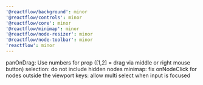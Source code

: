 ```yaml
---
'@reactflow/background': minor
'@reactflow/controls': minor
'@reactflow/core': minor
'@reactflow/minimap': minor
'@reactflow/node-resizer': minor
'@reactflow/node-toolbar': minor
'reactflow': minor
---
```


panOnDrag: Use numbers for prop ([1,2] = drag via middle or right mouse button)
selection: do not include hidden nodes
minimap: fix onNodeClick for nodes outside the viewport
keys: allow multi select when input is focused